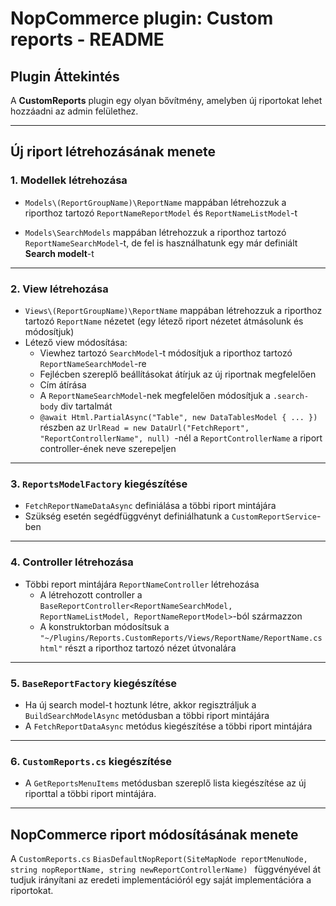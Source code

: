 # NopCommerce plugin: Custom reports - README

## Plugin Áttekintés
A **CustomReports** plugin egy olyan bővítmény, amelyben új riportokat lehet hozzáadni az admin felülethez.


---

## Új riport létrehozásának menete

### 1. Modellek létrehozása
- `Models\(ReportGroupName)\ReportName` mappában létrehozzuk a riporthoz tartozó `ReportNameReportModel` és `ReportNameListModel`-t
  
- `Models\SearchModels` mappában létrehozzuk a riporthoz tartozó `ReportNameSearchModel`-t, de fel is használhatunk egy már definiált **Search modelt**-t
---

### 2. View létrehozása
- `Views\(ReportGroupName)\ReportName` mappában létrehozzuk a riporthoz tartozó `ReportName` nézetet (egy létező riport nézetet átmásolunk és módosítjuk)
- Létező view módosítása:
  - Viewhez tartozó `SearchModel`-t módosítjuk a riporthoz tartozó `ReportNameSearchModel`-re
  - Fejlécben szereplő beállításokat átírjuk az új riportnak megfelelően
  - Cím átírása
  - A `ReportNameSearchModel`-nek megfelelően módosítjuk a `.search-body` div tartalmát
  - `@await Html.PartialAsync("Table", new DataTablesModel { ... })` részben az `UrlRead = new DataUrl("FetchReport", "ReportControllerName", null) `-nél a `ReportControllerName` a riport controller-ének neve szerepeljen

---

### 3. `ReportsModelFactory` kiegészítése
- `FetchReportNameDataAsync` definiálása a többi riport mintájára
- Szükség esetén segédfüggvényt definiálhatunk a `CustomReportService`-ben
  
---

### 4. Controller létrehozása
- Többi report mintájára `ReportNameController` létrehozása
  - A létrehozott controller a `BaseReportController<ReportNameSearchModel, ReportNameListModel, ReportNameReportModel>`-ból származzon
  - A konstruktorban módosítsuk a `"~/Plugins/Reports.CustomReports/Views/ReportName/ReportName.cshtml"` részt a riporthoz tartozó nézet útvonalára

---

### 5. `BaseReportFactory` kiegészítése
- Ha új search model-t hoztunk létre, akkor regisztráljuk a `BuildSearchModelAsync` metódusban a többi riport mintájára
- A `FetchReportDataAsync` metódus kiegészítése a többi riport mintájára

---

### 6. `CustomReports.cs` kiegészítése
- A `GetReportsMenuItems` metódusban szereplő lista kiegészítése az új riporttal a többi riport mintájára.

---

## NopCommerce riport módosításának menete

A `CustomReports.cs` `BiasDefaultNopReport(SiteMapNode reportMenuNode, string nopReportName, string newReportControllerName) ` függvényével át tudjuk irányítani az eredeti implementációról egy saját implementációra a riportokat.
